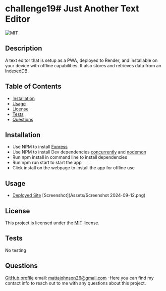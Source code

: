 # challenge19# Just Another Text Editor
![MIT](https://img.shields.io/badge/License-MIT-yellow.svg)

## Description
A text editor that is setup as a PWA, deployed to Render, and installable on your device with offline capabilities. It also stores and retrieves data from an IndexedDB.
          
## Table of Contents
- [Installation](#installation)
- [Usage](#usage)
- [License](#license)
- [Tests](#tests)
- [Questions](#questions)

## Installation
- Use NPM to install [Express](https://www.npmjs.com/package/express)
- Use NPM to install Dev dependencies [concurrently](https://www.npmjs.com/package/concurrently) and [nodemon](https://www.npmjs.com/package/nodemon)
- Run npm install in command line to install dependencies
- Run npm run start to start the app
- Click install on the webpage to install the app for offline use

## Usage
- [Deployed Site](https://just-another-text-editor-aivj.onrender.com/)
[Screenshot](Assets/Screenshot 2024-09-12.png)

## License

This project is licensed under the [MIT](https://opensource.org/licenses/MIT) license.

## Tests
No testing

## Questions
[GitHub profile](github.com/MattAJ26) email: mattajohnson26@gmail.com
-Here you can find my contact info to reach out to me with any questions about this project.
